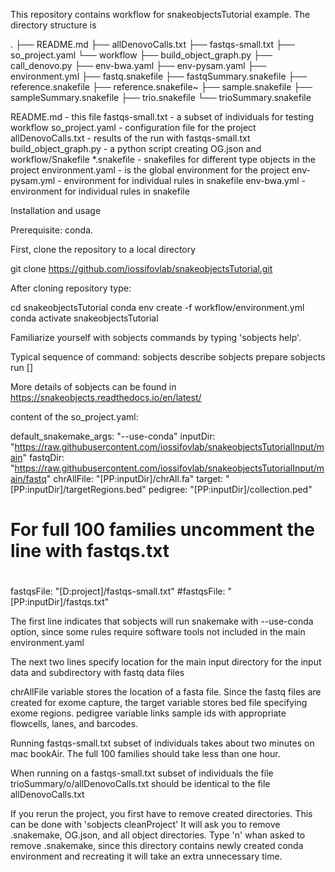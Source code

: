 This repository contains workflow for snakeobjectsTutorial example.
The directory structure is

.
├── README.md
├── allDenovoCalls.txt
├── fastqs-small.txt
├── so_project.yaml
└── workflow
    ├── build_object_graph.py
    ├── call_denovo.py
    ├── env-bwa.yaml
    ├── env-pysam.yaml
    ├── environment.yml
    ├── fastq.snakefile
    ├── fastqSummary.snakefile
    ├── reference.snakefile
    ├── reference.snakefile~
    ├── sample.snakefile
    ├── sampleSummary.snakefile
    ├── trio.snakefile
    └── trioSummary.snakefile

README.md - this file
fastqs-small.txt      - a subset of individuals for testing workflow
so_project.yaml       - configuration file for the project
allDenovoCalls.txt    - results of the run with fastqs-small.txt
build_object_graph.py - a python script creating OG.json and workflow/Snakefile
*.snakefile           - snakefiles for different type objects in the project
environment.yaml      - is the global environment for the project
env-pysam.yml         - environment for individual rules in snakefile
env-bwa.yml           - environment for individual rules in snakefile

Installation and usage

Prerequisite: conda.

First, clone the repository to a local directory

git clone https://github.com/iossifovlab/snakeobjectsTutorial.git

After cloning repository type:

cd snakeobjectsTutorial
conda env create -f workflow/environment.yml
conda activate snakeobjectsTutorial

Familiarize yourself with sobjects commands by typing 'sobjects help'.

Typical sequence of command:
sobjects describe
sobjects prepare
sobjects run [<args>]

More details of sobjects can be found in https://snakeobjects.readthedocs.io/en/latest/

content of the so_project.yaml:

default_snakemake_args: "--use-conda"
inputDir:   "https://raw.githubusercontent.com/iossifovlab/snakeobjectsTutorialInput/main"
fastqDir:   "https://raw.githubusercontent.com/iossifovlab/snakeobjectsTutorialInput/main/fastq"
chrAllFile: "[PP:inputDir]/chrAll.fa"
target:     "[PP:inputDir]/targetRegions.bed"
pedigree:   "[PP:inputDir]/collection.ped"
#
# For full 100 families uncomment the line with fastqs.txt
#
#
fastqsFile: "[D:project]/fastqs-small.txt"
#fastqsFile: "[PP:inputDir]/fastqs.txt"

The first line indicates that sobjects will run snakemake with --use-conda option, since some rules require software tools not included in the main environment.yaml

The next two lines specify location for the main input directory for the input data and subdirectory with fastq data files

chrAllFile variable stores the location of a fasta file.
Since the fastq files are created for exome capture, the target variable stores
bed file specifying exome regions.
pedigree variable links sample ids with appropriate flowcells, lanes, and barcodes.

Running fastqs-small.txt subset of individuals takes about two minutes on mac bookAir. The full 100 families should take less than one hour.

When running on a fastqs-small.txt subset of individuals the file trioSummary/o/allDenovoCalls.txt should be identical to the file allDenovoCalls.txt

If you rerun the project, you first have to remove created directories.
This can be done with 'sobjects cleanProject'
It will ask you to remove .snakemake, OG.json, and all object directories.
Type 'n' whan asked to remove .snakemake, since this directory contains newly created conda environment and recreating it will take an extra unnecessary time.


